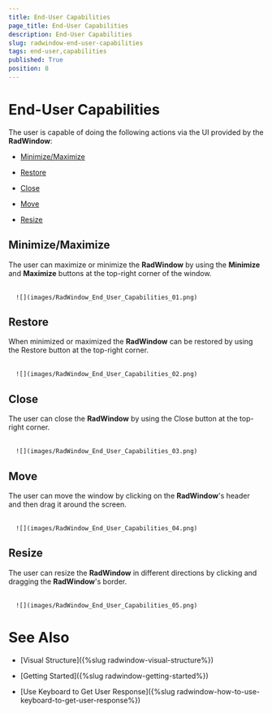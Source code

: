 ```yaml
---
title: End-User Capabilities
page_title: End-User Capabilities
description: End-User Capabilities
slug: radwindow-end-user-capabilities
tags: end-user,capabilities
published: True
position: 8
---
```


# End-User Capabilities



The user is capable of doing the following actions via the UI provided by the __RadWindow__:

* [Minimize/Maximize](#Minimize_Maximize)

* [Restore](#Restore)

* [Close](#Close)

* [Move](#Move)

* [Resize](#Resize)

## Minimize/Maximize

The user can maximize or minimize the __RadWindow__ by using the __Minimize__ and __Maximize__ buttons at the top-right corner of the window.




         
      ![](images/RadWindow_End_User_Capabilities_01.png)

## Restore

When minimized or maximized the __RadWindow__ can be restored by using the Restore button at the top-right corner.




         
      ![](images/RadWindow_End_User_Capabilities_02.png)

## Close

The user can close the __RadWindow__ by using the Close button at the top-right corner.




         
      ![](images/RadWindow_End_User_Capabilities_03.png)

## Move

The user can move the window by clicking on the __RadWindow__'s header and then drag it around the screen.




         
      ![](images/RadWindow_End_User_Capabilities_04.png)

## Resize

The user can resize the __RadWindow__ in different directions by clicking and dragging the __RadWindow__'s border.




         
      ![](images/RadWindow_End_User_Capabilities_05.png)

# See Also

 * [Visual Structure]({%slug radwindow-visual-structure%})

 * [Getting Started]({%slug radwindow-getting-started%})

 * [Use Keyboard to Get User Response]({%slug radwindow-how-to-use-keyboard-to-get-user-response%})
